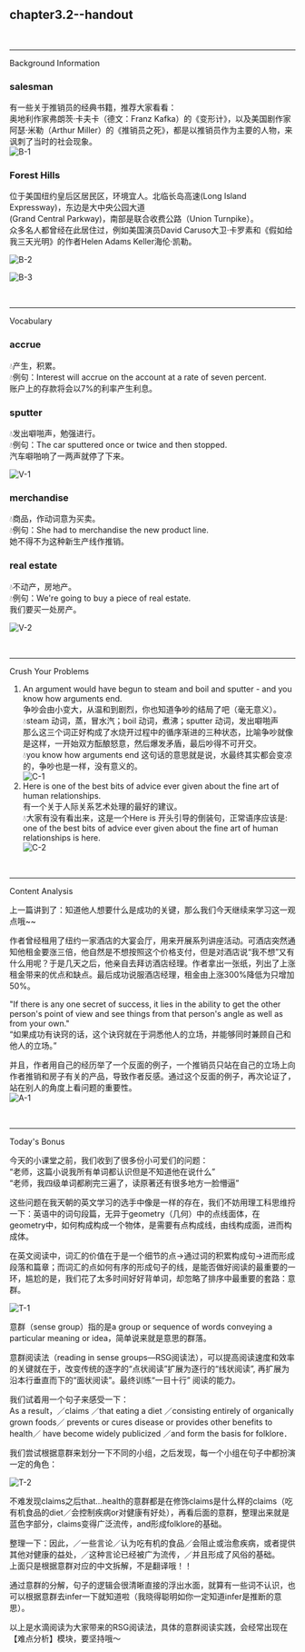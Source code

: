 
chapter3.2--handout
---

<br>

---
Background Information

### salesman

有一些关于推销员的经典书籍，推荐大家看看：  
奥地利作家弗朗茨·卡夫卡（德文：Franz Kafka）的《变形计》，以及美国剧作家阿瑟·米勒（Arthur Miller）的《推销员之死》，都是以推销员作为主要的人物，来讽刺了当时的社会现象。  
![B-1](\images\handouts\part3\chapter3-2\B-1.png)

### Forest Hills

位于美国纽约皇后区居民区，环境宜人。北临长岛高速(Long Island Expressway)，东边是大中央公园大道  
(Grand Central Parkway)，南部是联合收费公路（Union Turnpike）。  
众多名人都曾经在此居住过，例如美国演员David Caruso大卫·卡罗素和《假如给我三天光明》的作者Helen Adams Keller海伦·凯勒。  

![B-2](\images\handouts\part3\chapter3-2\B-2.png)  

![B-3](\images\handouts\part3\chapter3-2\B-3.png)  

<br>

---
Vocabulary

### accrue

💧产生，积累。  
💧例句：Interest will accrue on the account at a rate of seven percent.  
账户上的存款将会以7%的利率产生利息。  

### sputter

💧发出噼啪声，勉强进行。  
💧例句：The car sputtered once or twice and then stopped.  
汽车噼啪响了一两声就停了下来。  

![V-1](\images\handouts\part3\chapter3-2\V-1.jpg)  

### merchandise

💧商品，作动词意为买卖。  
💧例句：She had to merchandise the new product line.  
她不得不为这种新生产线作推销。  

### real estate

💧不动产，房地产。  
💧例句：We're going to buy a piece of real estate.  
我们要买一处房产。  

![V-2](\images\handouts\part3\chapter3-2\V-2.png)  

<br>

---
Crush Your Problems

1. An argument would have begun to steam and boil and sputter - and you know how arguments end.  
争吵会由小变大，从温和到剧烈，你也知道争吵的结局了吧（毫无意义）。  
💧steam 动词，蒸，冒水汽；boil 动词，煮沸；sputter 动词，发出噼啪声  
那么这三个词正好构成了水烧开过程中的循序渐进的三种状态，比喻争吵就像是这样，一开始双方酝酿怒意，然后爆发矛盾，最后吵得不可开交。  
💧you know how arguments end 这句话的意思就是说，水最终其实都会变凉的，争吵也是一样，没有意义的。  
![C-1](\images\handouts\part3\chapter3-2\C-1.jpg)  
2. Here is one of the best bits of advice ever given about the fine art of human relationships.  
有一个关于人际关系艺术处理的最好的建议。  
💧大家有没有看出来，这是一个Here is 开头引导的倒装句，正常语序应该是:  
one of the best bits of advice ever given about the fine art of human relationships is here.  
![C-2](\images\handouts\part3\chapter3-2\C-2.jpg)  
<br>

---
Content Analysis

上一篇讲到了：知道他人想要什么是成功的关键，那么我们今天继续来学习这一观点哦~~  

作者曾经租用了纽约一家酒店的大宴会厅，用来开展系列讲座活动。可酒店突然通知他租金要涨三倍，他自然是不想按照这个价格支付，但是对酒店说“我不想”又有什么用呢？于是几天之后，他亲自去拜访酒店经理。作者拿出一张纸，列出了上涨租金带来的优点和缺点。最后成功说服酒店经理，租金由上涨300%降低为只增加50%。  

"If there is any one secret of success, it lies in the ability to get the other person's point of view and see things from that person's angle as well as from your own."  
 “如果成功有诀窍的话，这个诀窍就在于洞悉他人的立场，并能够同时兼顾自己和他人的立场。”  

并且，作者用自己的经历举了一个反面的例子，一个推销员只站在自己的立场上向作者推销和房子有关的产品，导致作者反感。通过这个反面的例子，再次论证了，站在别人的角度上看问题的重要性。  
![A-1](\images\handouts\part3\chapter3-2\A-1.jpg)  

<br>

---
Today's Bonus

今天的小课堂之前，我们收到了很多份小可爱们的问题：  
“老师，这篇小说我所有单词都认识但是不知道他在说什么”  
“老师，我四级单词都刷完三遍了，读原著还有很多地方一脸懵逼”  
 
这些问题在我天朝的英文学习的选手中像是一样的存在，我们不妨用理工科思维捋一下：英语中的词句段篇，无异于geometry（几何）中的点线面体，在geometry中，如何构成构成一个物体，是需要有点构成线，由线构成面，进而构成体。  

在英文阅读中，词汇的价值在于是一个细节的点→通过词的积累构成句→进而形成段落和篇章；而词汇的点如何有序的形成句子的线，是能否做好阅读的最重要的一环，尴尬的是，我们花了太多时间好好背单词，却忽略了排序中最重要的套路：意群。  

![T-1](\images\handouts\part3\chapter3-2\T-1.jpg)  

意群（sense group）指的是a group or sequence of words conveying a particular meaning or idea，简单说来就是意思的群落。  

意群阅读法（reading in sense groups—RSG阅读法），可以提高阅读速度和效率的关键就在于，改变传统的逐字的“点状阅读”扩展为逐行的“线状阅读”, 再扩展为沿本行垂直而下的“面状阅读”。最终训练“一目十行” 阅读的能力。  
 
我们试着用一个句子来感受一下：  
As a result，／claims ／that eating a diet ／consisting entirely of organically grown foods／ prevents or cures disease or provides other benefits to health／ have become widely publicized ／and form the basis for folklore．  

我们尝试根据意群来划分一下不同的小组，之后发现，每一个小组在句子中都扮演一定的角色：  

![T-2](\images\handouts\part3\chapter3-2\T-2.png)  

不难发现claims之后that…health的意群都是在修饰claims是什么样的claims（吃有机食品的diet／会控制疾病or对健康有好处），再看后面的意群，整理出来就是蓝色字部分，claims变得广泛流传，and形成folklore的基础。  

整理一下：因此，／一些言论／认为吃有机的食品／会阻止或治愈疾病，或者提供其他对健康的益处，／这种言论已经被广为流传，／并且形成了风俗的基础。  
上面只是根据意群对应的中文拆解，不是翻译哦！！  

通过意群的分解，句子的逻辑会很清晰直接的浮出水面，就算有一些词不认识，也可以根据意群去infer一下就知道啦（我晓得聪明如你一定知道infer是推断的意思）。  

以上是水滴阅读为大家带来的RSG阅读法，具体的意群阅读实践，会经常出现在【难点分析】模块，要坚持哦～  
